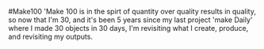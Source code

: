 #Make100
'Make 100 is in the spirt  of quantity over quality results in quality, so now that I'm 30, and it's been 5 years since my last project 'make Daily' where I made 30 objects in 30 days, I'm revisiting what I create, produce, and revisiting my outputs.
